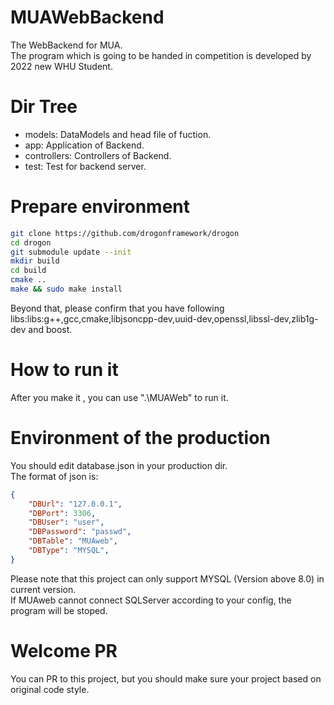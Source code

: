 # MUAWebBackend  
The WebBackend for MUA.  
The program which is going to be handed in competition is developed by 2022 new WHU Student.  
# Dir Tree  
- models: DataModels and head file of fuction.  
- app: Application of Backend.  
- controllers: Controllers of Backend.  
- test: Test for backend server. 
# Prepare environment  
```bash
git clone https://github.com/drogonframework/drogon
cd drogon
git submodule update --init
mkdir build
cd build
cmake ..
make && sudo make install
```  
Beyond that, please confirm that you have following libs:libs:g++,gcc,cmake,libjsoncpp-dev,uuid-dev,openssl,libssl-dev,zlib1g-dev and boost.  
# How to run it  
After you make it , you can use ".\MUAWeb" to run it.
# Environment of the production  
You should edit database.json in your production dir.  
The format of json is:  
```json
{
    "DBUrl": "127.0.0.1",
    "DBPort": 3306,
    "DBUser": "user",
    "DBPassword": "passwd",
    "DBTable": "MUAweb",
    "DBType": "MYSQL",
}
```
Please note that this project can only support MYSQL (Version above 8.0) in current version.  
If MUAweb cannot connect SQLServer according to your config, the program will be stoped.  
# Welcome PR  
You can PR to this project, but you should make sure your project based on original code style.  
